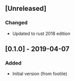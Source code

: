 ## [Unreleased]
### Changed
* Updated to rust 2018 edition

## [0.1.0] - 2019-04-07
### Added
* Initial version (from footile)
